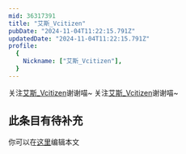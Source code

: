 ```yaml
---
mid: 36317391
title: "艾斯_Vcitizen"
pubDate: "2024-11-04T11:22:15.791Z"
updatedDate: "2024-11-04T11:22:15.791Z"
profile:
  {
    Nickname: ["艾斯_Vcitizen"],
  }
---
```


关注[艾斯_Vcitizen](https://space.bilibili.com/36317391)谢谢喵~ 关注[艾斯_Vcitizen](https://space.bilibili.com/36317391)谢谢喵~

## 此条目有待补充
你可以在[这里](https://github.com/Yuhanawa/VTuber.ICU/edit/master/src/content/v/艾斯_Vcitizen/index.md)编辑本文
